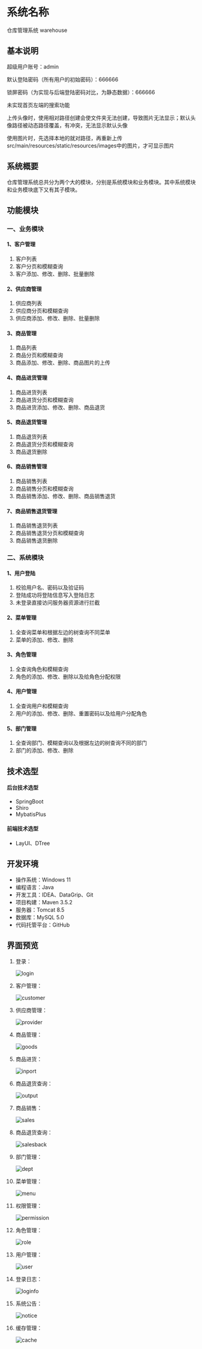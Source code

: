 # 系统名称 
仓库管理系统 warehouse 

## 基本说明

超级用户账号：admin

默认登陆密码（所有用户的初始密码）：666666

锁屏密码（为实现与后端登陆密码对比，为静态数据）：666666

未实现首页左端的搜索功能

上传头像时，使用相对路径创建会使文件夹无法创建，导致图片无法显示；默认头像路径被动态路径覆盖，有冲突，无法显示默认头像

使用图片时，先选择本地的就对路径，再重新上传src/main/resources/static/resources/images中的图片，才可显示图片

## 系统概要
仓库管理系统总共分为两个大的模块，分别是系统模块和业务模块。其中系统模块和业务模块底下又有其子模块。
## 功能模块
### 一、业务模块
#### 1、客户管理
1. 客户列表
2. 客户分页和模糊查询
3. 客户添加、修改、删除、批量删除

#### 2、供应商管理
1. 供应商列表
2. 供应商分页和模糊查询
3. 供应商添加、修改、删除、批量删除

#### 3、商品管理
1. 商品列表
2. 商品分页和模糊查询
3. 商品添加、修改、删除、商品图片的上传

#### 4、商品进货管理
1. 商品进货列表
2. 商品进货分页和模糊查询
3. 商品进货添加、修改、删除、商品退货

#### 5、商品退货管理
1. 商品退货列表
2. 商品退货分页和模糊查询
3. 商品退货删除

#### 6、商品销售管理
1. 商品销售列表
2. 商品销售分页和模糊查询
3. 商品销售添加、修改、删除、商品销售退货

#### 7、商品销售退货管理
1. 商品销售退货列表
2. 商品销售退货分页和模糊查询
3. 商品销售退货删除

### 二、系统模块
#### 1、用户登陆
1. 校验用户名、密码以及验证码
2. 登陆成功将登陆信息写入登陆日志
3. 未登录直接访问服务器资源进行拦截

#### 2、菜单管理
1. 全查询菜单和根据左边的树查询不同菜单
2. 菜单的添加、修改、删除

#### 3、角色管理
1. 全查询角色和模糊查询
2. 角色的添加、修改、删除以及给角色分配权限

#### 4、用户管理
1. 全查询用户和模糊查询
2. 用户的添加、修改、删除、重置密码以及给用户分配角色

#### 5、部门管理
1. 全查询部门、模糊查询以及根据左边的树查询不同的部门
2. 部门的添加、修改、删除

## 技术选型
#### 后台技术选型
* SpringBoot
* Shiro
* MybatisPlus
#### 前端技术选型
* LayUI、DTree

## 开发环境
* 操作系统：Windows 11
* 编程语言：Java
* 开发工具：IDEA、DataGrip、Git
* 项目构建：Maven 3.5.2
* 服务器：Tomcat 8.5
* 数据库：MySQL 5.0
* 代码托管平台：GitHub

## 界面预览

1. 登录：

   ![login](src/main/resources/static/images/login.PNG)

2. 客户管理：

   ![customer](src/main/resources/static/images/customer.PNG)

3. 供应商管理：

   ![provider](src/main/resources/static/images/provider.PNG)

4. 商品管理：

   ![goods](src/main/resources/static/images/goods.PNG)

5. 商品进货：

   ![inport](src/main/resources/static/images/inport.PNG)

6. 商品退货查询：

   ![output](src/main/resources/static/images/output.PNG)

7. 商品销售：

   ![sales](src/main/resources/static/images/sales.PNG)

8. 商品退货查询：

   ![salesback](src/main/resources/static/images/salesback.PNG)

9. 部门管理：

   ![dept](src/main/resources/static/images/dept.PNG)

10. 菜单管理：

    ![menu](src/main/resources/static/images/menu.PNG)

11. 权限管理：

    ![permission](src/main/resources/static/images/permission.PNG)

12. 角色管理：

    ![role](src/main/resources/static/images/role.PNG)

13. 用户管理：

    ![user](src/main/resources/static/images/user.PNG)

14. 登录日志：

    ![loginfo](src/main/resources/static/images/loginfo.PNG)

15. 系统公告：

    ![notice](src/main/resources/static/images/notice.PNG)

16. 缓存管理：

    ![cache](src/main/resources/static/images/cache.PNG)

